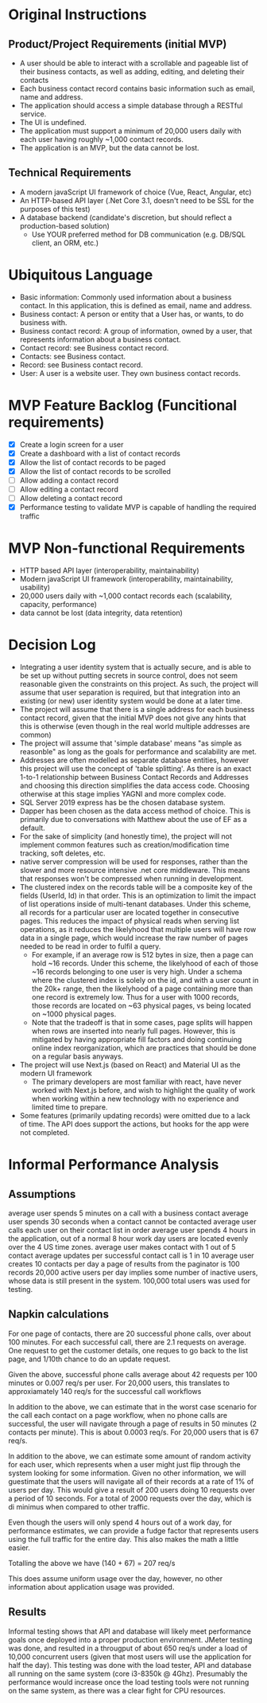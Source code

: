 # Original Instructions

## Product/Project Requirements (initial MVP)
- A user should be able to interact with a scrollable and pageable list of their business contacts, as well as adding, editing, and deleting their contacts
- Each business contact record contains basic information such as email, name and address.
- The application should access a simple database through a RESTful service.
- The UI is undefined.
- The application must support a minimum of 20,000 users daily with each user having roughly ~1,000 contact records.
- The application is an MVP, but the data cannot be lost.

## Technical Requirements
- A modern javaScript UI framework of choice (Vue, React, Angular, etc)
- An HTTP-based API layer (.Net Core 3.1, doesn't need to be SSL for the purposes of this test)
- A database backend (candidate's discretion, but should reflect a production-based solution)
  - Use YOUR preferred method for DB communication (e.g. DB/SQL client, an ORM, etc.)

# Ubiquitous Language
- Basic information: Commonly used information about a business contact. In this application, this is defined as email, name and address.
- Business contact: A person or entity that a User has, or wants, to do business with.
- Business contact record: A group of information, owned by a user, that represents information about a business contact.
- Contact record: see Business contact record.
- Contacts: see Business contact.
- Record: see Business contact record.
- User: A user is a website user. They own business contact records.

# MVP Feature Backlog (Funcitional requirements)
- [x] Create a login screen for a user
- [x] Create a dashboard with a list of contact records
- [x] Allow the list of contact records to be paged
- [x] Allow the list of contact records to be scrolled
- [ ] Allow adding a contact record
- [ ] Allow editing a contact record
- [ ] Allow deleting a contact record
- [x] Performance testing to validate MVP is capable of handling the required traffic

# MVP Non-functional Requirements
- HTTP based API layer (interoperability, maintainability)
- Modern javaScript UI framework (interoperability, maintainability, usability)
- 20,000 users daily with ~1,000 contact records each (scalability, capacity, performance)
- data cannot be lost (data integrity, data retention)

# Decision Log
- Integrating a user identity system that is actually secure, and is able to be set up without putting secrets in source control, does not seem reasonable given the constraints on this project.  As such, the project will assume that user separation is required, but that integration into an existing (or new) user identity system would be done at a later time.
- The project will assume that there is a single address for each business contact record, given that the initial MVP does not give any hints that this is otherwise (even though in the real world multiple addresses are common)
- The project will assume that 'simple database' means "as simple as reasonble" as long as the goals for performance and scalability are met.
- Addresses are often modelled as separate database entities, however this project will use the concept of 'table splitting'. As there is an exact 1-to-1 relationship between Business Contact Records and Addresses and choosing this direction simplifies the data access code.  Choosing otherwise at this stage implies YAGNI and more complex code.
- SQL Server 2019 express has be the chosen database system.
- Dapper has been chosen as the data access method of choice.  This is primarily due to conversations with Matthew about the use of EF as a default.
- For the sake of simplicity (and honestly time), the project will not implement common features such as creation/modification time tracking, soft deletes, etc.
- native server compression will be used for responses, rather than the slower and more resource intensive .net core middleware. This means that responses won't be compressed when running in development.
- The clustered index on the records table will be a composite key of the fields (UserId, Id) in that order.  This is an optimization to limit the impact of list operations inside of multi-tenant databases.  Under this scheme, all records for a particular user are located together in consecutive pages.  This reduces the impact of physical reads when serving list operations, as it reduces the likelyhood that multiple users will have row data in a single page, which would increase the raw number of pages needed to be read in order to fulfil a query.
  - For example, if an average row is 512 bytes in size, then a page can hold ~16 records.  Under this scheme, the likelyhood of each of those ~16 records belonging to one user is very high.  Under a schema where the clustered index is solely on the id, and with a user count in the 20k+ range, then the likelyhood of a page containing more than one record is extremely low. Thus for a user with 1000 records, those records are located on ~63 physical pages, vs being located on ~1000 physical pages.
  - Note that the tradeoff is that in some cases, page splits will happen when rows are inserted into nearly full pages.  However, this is mitigated by having appropriate fill factors and doing continuing online index reorganization, which are practices that should be done on a regular basis anyways.
- The project will use Next.js (based on React) and Material UI as the modern UI framework
  - The primary developers are most familiar with react, have never worked with Next.js before, and wish to highlight the quality of work when working within a new technology with no experience and limited time to prepare.
- Some features (primarily updating records) were omitted due to a lack of time.  The API does support the actions, but hooks for the app were not completed.

# Informal Performance Analysis

## Assumptions
average user spends 5 minutes on a call with a business contact
average user spends 30 seconds when a contact cannot be contacted
average user calls each user on their contact list in order
average user spends 4 hours in the application, out of a normal 8 hour work day
users are located evenly over the 4 US time zones.
average user makes contact with 1 out of 5 contact
average updates per successful contact call is 1 in 10
average user creates 10 contacts per day
a page of results from the paginator is 100 records
20,000 active users per day implies some number of inactive users, whose data is still present in the system.  100,000 total users was used for testing.

## Napkin calculations

For one page of contacts, there are 20 successful phone calls, over about 100 minutes.
For each successful call, there are 2.1 requests on average.  One request to get the customer details, one reques to go back to the list page, and 1/10th chance to do an update request.

Given the above, successful phone calls average about 42 requests per 100 minutes or 0.007 req/s per user.
For 20,000 users, this translates to approxiamately 140 req/s for the successful call workflows

In addition to the above, we can estimate that in the worst case scenario for the call each contact on a page workflow, when no phone calls are successful, the user will navigate through a page of results in 50 minutes (2 contacts per minute).
This is about 0.0003 req/s.  For 20,000 users that is 67 req/s.

In addition to the above, we can estimate some amount of random activity for each user, which represents when a user might just flip through the system looking for some information.
Given no other information, we will guestimate that the users will navigate all of their records at a rate of 1% of users per day.
This would give a result of 200 users doing 10 requests over a period of 10 seconds.  For a total of 2000 requests over the day, which is di minimus when compared to other traffic.

Even though the users will only spend 4 hours out of a work day, for performance estimates, we can provide a fudge factor that represents users using the full traffic for the entire day.  This also makes the math a little easier.

Totalling the above we have (140 + 67) = 207 req/s

This does assume uniform usage over the day, however, no other information about application usage was provided.  

## Results

Informal testing shows that API and database will likely meet performance goals once deployed into a proper production environment.  JMeter testing was done, and resulted in a througput of about 650 req/s under a load of 10,000 concurrent users (given that most users will use the application for half the day).  This testing was done with the load tester, API and database all running on the same system (core i3-8350k @ 4Ghz).  Presumably the performance would increase once the load testing tools were not running on the same system, as there was a clear fight for CPU resources. 
